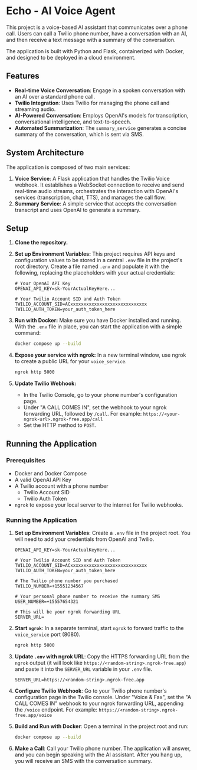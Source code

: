 # Echo - AI Voice Agent

This project is a voice-based AI assistant that communicates over a phone call. Users can call a Twilio phone number, have a conversation with an AI, and then receive a text message with a summary of the conversation.

The application is built with Python and Flask, containerized with Docker, and designed to be deployed in a cloud environment.

## Features

- **Real-time Voice Conversation**: Engage in a spoken conversation with an AI over a standard phone call.
- **Twilio Integration**: Uses Twilio for managing the phone call and streaming audio.
- **AI-Powered Conversation**: Employs OpenAI's models for transcription, conversational intelligence, and text-to-speech.
- **Automated Summarization**: The `summary_service` generates a concise summary of the conversation, which is sent via SMS.

## System Architecture

The application is composed of two main services:

1.  **Voice Service**: A Flask application that handles the Twilio Voice webhook. It establishes a WebSocket connection to receive and send real-time audio streams, orchestrates the interaction with OpenAI's services (transcription, chat, TTS), and manages the call flow.
2.  **Summary Service**: A simple service that accepts the conversation transcript and uses OpenAI to generate a summary.

## Setup

1.  **Clone the repository.**
2.  **Set up Environment Variables:**
    This project requires API keys and configuration values to be stored in a central `.env` file in the project's root directory. Create a file named `.env` and populate it with the following, replacing the placeholders with your actual credentials:

    ```
    # Your OpenAI API Key
    OPENAI_API_KEY=sk-YourActualKeyHere...

    # Your Twilio Account SID and Auth Token
    TWILIO_ACCOUNT_SID=ACxxxxxxxxxxxxxxxxxxxxxxxxxxxxx
    TWILIO_AUTH_TOKEN=your_auth_token_here
    ```

3.  **Run with Docker:**
    Make sure you have Docker installed and running. With the `.env` file in place, you can start the application with a simple command:

    ```bash
    docker compose up --build
    ```
4.  **Expose your service with ngrok:**
    In a new terminal window, use ngrok to create a public URL for your `voice_service`.

    ```bash
    ngrok http 5000
    ```
5.  **Update Twilio Webhook:**
    -   In the Twilio Console, go to your phone number's configuration page.
    -   Under "A CALL COMES IN", set the webhook to your ngrok forwarding URL, followed by `/call`. For example: `https://<your-ngrok-url>.ngrok-free.app/call`
    -   Set the HTTP method to `POST`.

## Running the Application

### Prerequisites

*   Docker and Docker Compose
*   A valid OpenAI API Key
*   A Twilio account with a phone number
    *   Twilio Account SID
    *   Twilio Auth Token
*   `ngrok` to expose your local server to the internet for Twilio webhooks.

### Running the Application

1.  **Set up Environment Variables**:
    Create a `.env` file in the project root. You will need to add your credentials from OpenAI and Twilio.

    ```
    OPENAI_API_KEY=sk-YourActualKeyHere...

    # Your Twilio Account SID and Auth Token
    TWILIO_ACCOUNT_SID=ACxxxxxxxxxxxxxxxxxxxxxxxxxxxxx
    TWILIO_AUTH_TOKEN=your_auth_token_here

    # The Twilio phone number you purchased
    TWILIO_NUMBER=+15551234567

    # Your personal phone number to receive the summary SMS
    USER_NUMBER=+15557654321

    # This will be your ngrok forwarding URL
    SERVER_URL=
    ```

2.  **Start `ngrok`**:
    In a separate terminal, start `ngrok` to forward traffic to the `voice_service` port (8080).

    ```bash
    ngrok http 5000
    ```

3.  **Update `.env` with ngrok URL**:
    Copy the HTTPS forwarding URL from the `ngrok` output (it will look like `https://<random-string>.ngrok-free.app`) and paste it into the `SERVER_URL` variable in your `.env` file.

    ```
    SERVER_URL=https://<random-string>.ngrok-free.app
    ```

4.  **Configure Twilio Webhook**:
    Go to your Twilio phone number's configuration page in the Twilio console. Under "Voice & Fax", set the "A CALL COMES IN" webhook to your ngrok forwarding URL, appending the `/voice` endpoint. For example: `https://<random-string>.ngrok-free.app/voice`

5.  **Build and Run with Docker**:
    Open a terminal in the project root and run:

    ```bash
    docker compose up --build
    ```

6.  **Make a Call**:
    Call your Twilio phone number. The application will answer, and you can begin speaking with the AI assistant. After you hang up, you will receive an SMS with the conversation summary.
